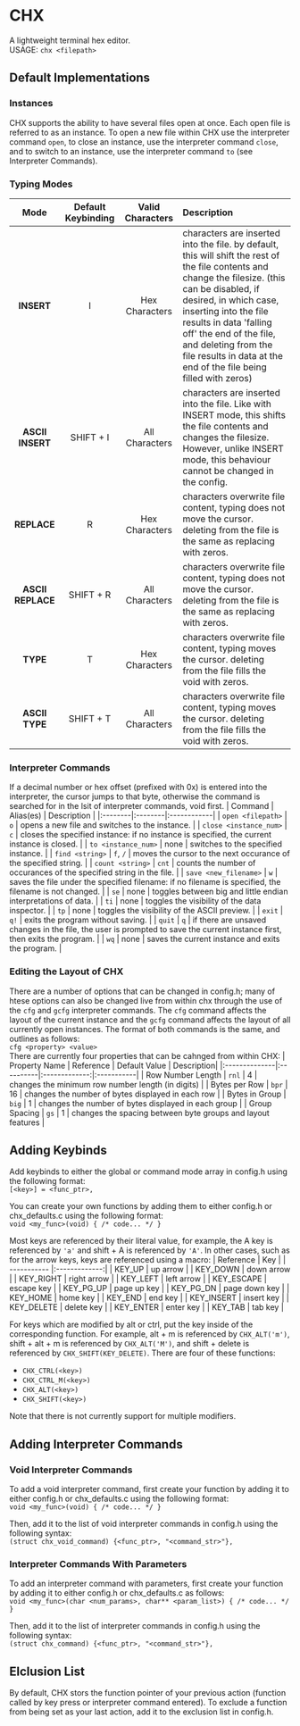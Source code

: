 # CHX
A lightweight terminal hex editor.  
USAGE: `chx <filepath>`

## Default Implementations
  ### Instances
  CHX supports the ability to have several files open at once. Each open file is referred to as an instance. To open a new file within CHX use the interpreter command `open`, to close an instance, use the interpreter command `close`, and to switch to an instance, use the interpreter command `to` (see Interpreter Commands).
  ### Typing Modes
  | Mode          | Default Keybinding | Valid Characters | Description |
  |:-------------:|:------------------:|:----------------:|:------------|
  | **INSERT**        | I                  | Hex Characters   | characters are inserted into the file. by default, this will shift the rest of the file contents and change the filesize. (this can be disabled, if desired, in which case, inserting into the file results in data 'falling off' the end of the file, and deleting from the file results in data at the end of the file being filled with zeros) |
  | **ASCII INSERT**  | SHIFT + I          | All Characters   | characters are inserted into the file. Like with INSERT mode, this shifts the file contents and changes the filesize. However, unlike INSERT mode, this behaviour cannot be changed in the config. |
  | **REPLACE**       | R                  | Hex Characters   | characters overwrite file content, typing does not move the cursor. deleting from the file is the same as replacing with zeros. |
  | **ASCII REPLACE** | SHIFT + R          | All Characters   | characters overwrite file content, typing does not move the cursor. deleting from the file is the same as replacing with zeros. |
  | **TYPE**          | T                  | Hex Characters   | characters overwrite file content, typing moves the cursor. deleting from the file fills the void with zeros. |
  | **ASCII TYPE**    | SHIFT + T          | All Characters   | characters overwrite file content, typing moves the cursor. deleting from the file fills the void with zeros. |
  ### Interpreter Commands
  If a decimal number or hex offset (prefixed with 0x) is entered into the interpreter, the cursor jumps to that byte, otherwise the command is searched for in the lsit of interpreter commands, void first.
  | Command | Alias(es) | Description |
  |:--------|:--------|:------------|
  | `open <filepath>` | `o` | opens a new file and switches to the instance. |
  | `close <instance_num>` | `c` | closes the specified instance: if no instance is specified, the current instance is closed. |
  | `to <instance_num>` | none | switches to the specified instance. |
  | `find <string>` | `f`, `/` | moves the cursor to the next occurance of the specified string. |
  | `count <string>` | `cnt` | counts the number of occurances of the specified string in the file. |
  | `save <new_filename>` | `w` | saves the file under the specified filename: if no filename is specified, the filename is not changed. |
  | `se` | none | toggles between big and little endian interpretations of data. |
  | `ti` | none | toggles the visibility of the data inspector. |
  | `tp` | none | toggles the visibility of the ASCII preview. |
  | `exit` | `q!` | exits the program without saving. |
  | `quit` | `q` | if there are unsaved changes in the file, the user is prompted to save the current instance first, then exits the program. |
  | `wq` | none | saves the current instance and exits the program. |
  
  ### Editing the Layout of CHX
  There are a number of options that can be changed in config.h; many of htese options can also be changed live from within chx through the use of the `cfg` and `gcfg` interpreter commands. The `cfg` command affects the layout of the current instance and the `gcfg` command affects the layout of all currently open instances. The format of both commands is the same, and outlines as follows:  
  `cfg <property> <value>`  
  There are currently four properties that can be cahnged from within CHX:
  | Property Name | Reference | Default Value | Description|
  |:--------------|:----------|:-------------:|:-----------|
  | Row Number Length | `rnl` | 4 | changes the minimum row number length (in digits) |
  | Bytes per Row | `bpr` | 16 | changes the number of bytes displayed in each row |
  | Bytes in Group | `big` | 1 | changes the number of bytes displayed in each group |
  | Group Spacing | `gs` | 1 | changes the spacing between byte groups and layout features |
  
## Adding Keybinds
  Add keybinds to either the global or command mode array in config.h using the following format:  
  `[<key>] = <func_ptr>,`  
    
  You can create your own functions by adding them to either config.h or chx_defaults.c using the following format:  
  `void <my_func>(void) { /* code... */ }`
    
  Most keys are referenced by their literal value, for example, the A key is referenced by `'a'`
  and shift + A is referenced by `'A'`. In other cases, such as for the arrow keys, keys are referenced
  using a macro:
| Reference   | Key           |
| ----------- |:-------------:|
| KEY_UP      | up arrow      |
| KEY_DOWN    | down arrow    |
| KEY_RIGHT   | right arrow   |
| KEY_LEFT    | left arrow    |
| KEY_ESCAPE  | escape key    |
| KEY_PG_UP   | page up key   |
| KEY_PG_DN   | page down key |
| KEY_HOME    | home key      |
| KEY_END     | end key       |
| KEY_INSERT  | insert key    |
| KEY_DELETE  | delete key    |
| KEY_ENTER   | enter key     |
| KEY_TAB     | tab key       |
  
  For keys which are modified by alt or ctrl, put the key inside of the corresponding function. For example, alt + m is referenced by `CHX_ALT('m')`, 
  shift + alt + m is referenced by `CHX_ALT('M')`, and shift + delete is referenced by `CHX_SHIFT(KEY_DELETE)`.
  There are four of these functions:  
  - `CHX_CTRL(<key>)`
  - `CHX_CTRL_M(<key>)`
  - `CHX_ALT(<key>)`
  - `CHX_SHIFT(<key>)`
  
  Note that there is not currently support for multiple modifiers.
  
## Adding Interpreter Commands
  ### Void Interpreter Commands
  To add a void interpreter command, first create your function by adding it to either config.h or chx_defaults.c using the following format:  
  `void <my_func>(void) { /* code... */ }`  
  
  Then, add it to the list of void interpreter commands in config.h using the following syntax:  
  `(struct chx_void_command) {<func_ptr>, "<command_str>"},`  
  
  ### Interpreter Commands With Parameters
  To add an interpreter command with parameters, first create your function by adding it to either config.h or chx_defaults.c as follows:  
  `void <my_func>(char <num_params>, char** <param_list>) { /* code... */ }`  
  
  Then, add it to the list of interpreter commands in config.h using the following syntax:  
  `(struct chx_command) {<func_ptr>, "<command_str>"},`  
  
## Elclusion List
  By default, CHX stors the function pointer of your previous action (function called by key press or interpreter command entered).
  To exclude a function from being set as your last action, add it to the exclusion list in config.h.
